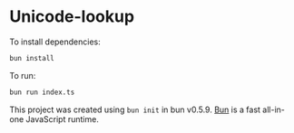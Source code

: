 # Unicode-lookup

To install dependencies:

```bash
bun install
```

To run:

```bash
bun run index.ts
```

This project was created using `bun init` in bun v0.5.9. [Bun](https://bun.sh) is a fast all-in-one JavaScript runtime.
